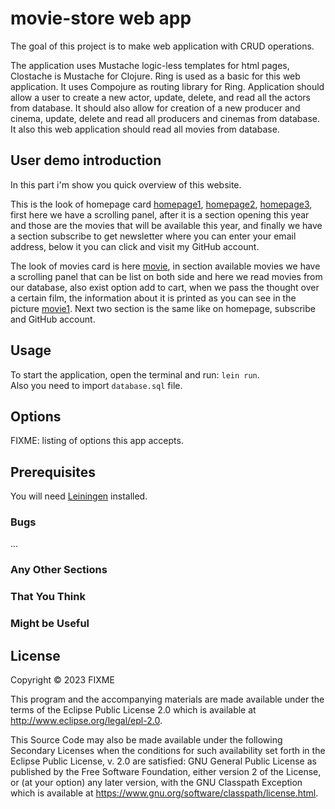 # movie-store web app

The goal of this project is to make web application with CRUD operations.

The application uses Mustache logic-less templates for html pages, Clostache is Mustache for Clojure. Ring is used as a basic for this web application. It uses Compojure as routing library for Ring.
Application should allow a user to create a new actor, update, delete, and read all the actors from database. It should also allow for creation of a new producer and cinema, update, delete and read all producers and cinemas from database. It also this web application should read all movies from database. 

## User demo introduction

In this part i'm show you quick overview of this website.
<br>

This is the look of homepage card
[homepage1](homepage1.png),
[homepage2](homepage2.png),
[homepage3](homepage3.png), first here we have a scrolling panel, after it is a section opening this year and those are the movies that will be available this year, and finally we have a section subscribe to get newsletter where you can enter your email address, below it you can click and visit my GitHub account.<br>

The look of movies card is here
[movie](movies.png), in section available movies we have a scrolling panel that can be list on both side and here we read movies from our database, also exist option add to cart, when we pass the thought over a certain film, the information about it is printed as you can see in the picture [movie1](movies1.png).
Next two section is the same like on homepage, subscribe and GitHub account.

## Usage

To start the application, open the terminal and run: `lein run`.<br>
Also you need to import `database.sql` file. 

## Options

FIXME: listing of options this app accepts.

## Prerequisites

You will need <a href="https://leiningen.org">Leiningen</a> installed.

### Bugs

...

### Any Other Sections
### That You Think
### Might be Useful

## License

Copyright © 2023 FIXME

This program and the accompanying materials are made available under the
terms of the Eclipse Public License 2.0 which is available at
http://www.eclipse.org/legal/epl-2.0.

This Source Code may also be made available under the following Secondary
Licenses when the conditions for such availability set forth in the Eclipse
Public License, v. 2.0 are satisfied: GNU General Public License as published by
the Free Software Foundation, either version 2 of the License, or (at your
option) any later version, with the GNU Classpath Exception which is available
at https://www.gnu.org/software/classpath/license.html.
